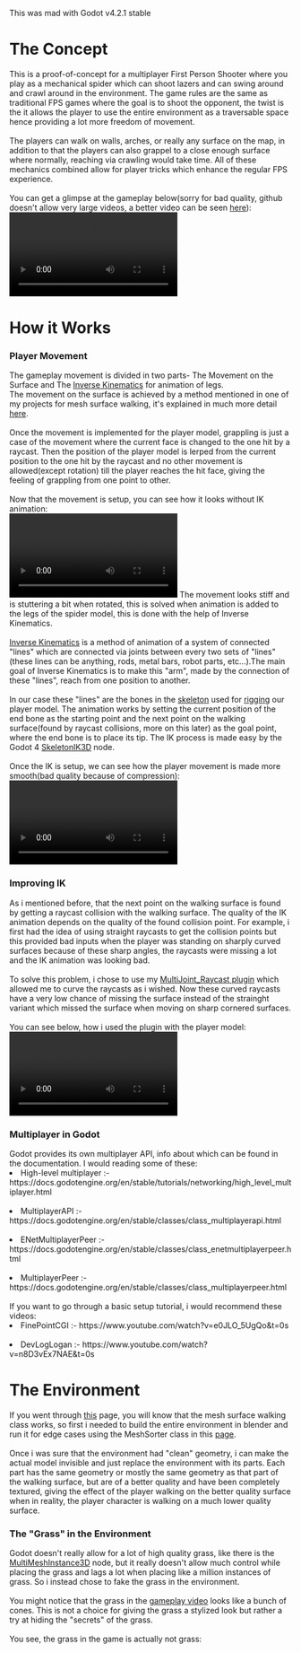 This was mad with Godot v4.2.1 stable
<br>
<h1>The Concept</h1>
This is a proof-of-concept for a multiplayer First Person Shooter where you play as a mechanical spider which can shoot lazers and can swing around and crawl around in the environment. The game rules are the same as traditional FPS games where the goal is to shoot the opponent, the twist is the it allows the player to use the entire environment as a traversable space hence providing a lot more freedom of movement. 
<br>
<br>
The players can walk on walls, arches, or really any surface on the map, in addition to that the players can also grappel to a close enough surface where normally, reaching via crawling would take time. All of these mechanics combined allow for player tricks which enhance the regular FPS experience.
<br>
<br>
You can get a glimpse at the gameplay below(sorry for bad quality, github doesn't allow very large videos, a better video can be seen <a href="/BetterQuality_GameplayVideo/Multiplayer_GameplayCompressed.mp4">here</a>):
<br>
<video src="https://github.com/user-attachments/assets/d8bdd78a-056b-49b3-b2c4-c5b9f8564214"></video>
<h1>How it Works</h1>
<h3>Player Movement</h3>
The gameplay movement is divided in two parts- The Movement on the Surface and The <a href="https://in.mathworks.com/discovery/inverse-kinematics.html">Inverse Kinematics</a> for animation of legs.
<br>
The movement on the surface is achieved by a method mentioned in one of my projects for mesh surface walking, it's explained in much more detail <a href="https://github.com/KrishnaSonawane8008/Walking-on-Mesh-Surface-in-Godot-4">here</a>.
<br>
<br>
Once the movement is implemented for the player model, grappling is just a case of the movement where the current face is changed to the one hit by a  raycast. Then the position of the player model is lerped from the current position to the one hit by the raycast and no other movement is allowed(except rotation) till the player reaches the hit face, giving the feeling of grappling from one point to other.
<br>
<br>
Now that the movement is setup, you can see how it looks without IK animation:
<br>
<video src="https://github.com/user-attachments/assets/a3c74757-a0c1-4306-8511-33f310394653"></video>
The movement looks stiff and is stuttering a bit when rotated, this is solved when animation is added to the legs of the spider model, this is done with the help of Inverse Kinematics.
<br>
<br>
<a href="https://in.mathworks.com/discovery/inverse-kinematics.html">Inverse Kinematics</a> is a method of animation of a system of connected "lines" which are connected via joints between every two sets of "lines"(these lines can be anything, rods, metal bars, robot parts, etc...).The main goal of Inverse Kinematics is to make this "arm", made by the connection of these "lines", reach from one position to another.
<br>
<br>
In our case these "lines" are the bones in the <a href="https://en.wikipedia.org/wiki/Skeletal_animation#:~:text=Skeletal%20animation%20or%20rigging%20is,or%20bones%2C%20and%20collectively%20forming">skeleton</a> used for <a href="https://www.youtube.com/watch?v=3RSwjZLClRc">rigging</a> our player model. The animation works by setting the current position of the end bone as the starting point and the next point on the walking surface(found by raycast collisions, more on this later) as the goal point, where the end bone is to place its tip. The IK process is made easy by the Godot 4 <a href="https://docs.godotengine.org/en/stable/classes/class_skeletonik3d.html">SkeletonIK3D</a> node.
<br>
<br>
Once the IK is setup, we can see how the player movement is made more smooth(bad quality because of compression):
<video src="https://github.com/user-attachments/assets/f2671e44-a1d7-4f41-b797-b92c8922537e"></video>
<h3>Improving IK</h3>
As i mentioned before, that the next point on the walking surface is found by getting a raycast collision with the walking surface. The quality of the IK animation depends on the quality of the found collision point. For example, i first had the idea of using straight raycasts to get the collision points but this provided bad inputs when the player was standing on sharply curved surfaces because of these sharp angles, the raycasts were missing a lot and the IK animation was looking bad.
<br>
<br>
To solve this problem, i chose to use my <a href="https://github.com/KrishnaSonawane8008/Multi-Directional-Raycast-Plugin-for-Godot-4">MultiJoint_Raycast plugin</a> which allowed me to curve the raycasts as i wished. Now these curved raycasts have a very low chance of missing the surface instead of the strainght variant which missed the surface when moving on sharp cornered surfaces.
<br>
<br>
You can see below, how i used the plugin with the player model:
<video src="https://github.com/user-attachments/assets/eea75b1e-2c67-4423-ad4a-ebbcd8b74239"></video>
<h3>Multiplayer in Godot</h3>
Godot provides its own multiplayer API, info about which can be found in the documentation. I would reading some of these:
<br>
<li>High-level multiplayer :- https://docs.godotengine.org/en/stable/tutorials/networking/high_level_multiplayer.html </li>
<br> 
<li>MultiplayerAPI :- https://docs.godotengine.org/en/stable/classes/class_multiplayerapi.html </li>
<br> 
<li>ENetMultiplayerPeer :- https://docs.godotengine.org/en/stable/classes/class_enetmultiplayerpeer.html </li>
<br> 
<li>MultiplayerPeer :- https://docs.godotengine.org/en/stable/classes/class_multiplayerpeer.html </li>
<br>
If you want to go through a basic setup tutorial, i would recommend these videos:
<br>
<li>FinePointCGI :- https://www.youtube.com/watch?v=e0JLO_5UgQo&t=0s</li>
<br>
<li>DevLogLogan :- https://www.youtube.com/watch?v=n8D3vEx7NAE&t=0s</li>
<h1>The Environment</h1>
If you went through <a href="https://github.com/KrishnaSonawane8008/Walking-on-Mesh-Surface-in-Godot-4">this</a> page, you will know that the mesh surface walking class works, so first i needed to build the entire environment in blender and run it for edge cases using the MeshSorter class in this <a href="https://github.com/KrishnaSonawane8008/Walking-on-Mesh-Surface-in-Godot-4">page</a>. 
<br>
<br>
Once i was sure that the environment had "clean" geometry, i can make the actual model invisible and just replace the environment with its parts. Each part has the same geometry or mostly the same geometry as that part of the walking surface, but are of a better quality and have been completely textured, giving the effect of the player walking on the better quality surface when in reality, the player character is walking on a much lower quality surface.
<h3>The "Grass" in the Environment</h3>
Godot doesn't really allow for a lot of high quality grass, like there is the <a href="https://docs.godotengine.org/en/stable/classes/class_multimeshinstance3d.html#class-multimeshinstance3d">MultiMeshInstance3D</a> node, but it really doesn't allow much control while placing the grass and lags a lot when placing like a million instances of grass. So i instead chose to fake the grass in the environment.
<br>
<br>
You might notice that the grass in the <a href="/BetterQuality_GameplayVideo/Multiplayer_GameplayCompressed.mp4">gameplay video</a> looks like a bunch of cones. This is not a choice for giving the grass a stylized look but rather a try at hiding the "secrets" of the grass.
<br>
<br>
You see, the grass in the game is actually not grass:
